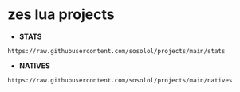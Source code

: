 # zes lua projects

- **STATS**
```
https://raw.githubusercontent.com/sosolol/projects/main/stats
```
- **NATIVES**
```
https://raw.githubusercontent.com/sosolol/projects/main/natives
```
